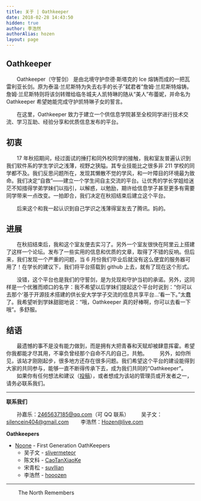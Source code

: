 ```yaml
---
title: 关于 | Oathkeeper
date: 2018-02-28 14:43:50
hidden: true
author: 李浩然
authorAlias: hozen
layout: page
---
```

## Oathkeeper
&emsp;&emsp;Oathkeeper（守誓剑） 是由北境守护奈德·斯塔克的 Ice 熔铸而成的一把瓦雷利亚长剑。原为泰温·兰尼斯特为失去右手的长子”弑君者”詹姆·兰尼斯特熔铸。詹姆·兰尼斯特则将该剑转赠给临冬城夫人凯特琳的随从“美人”布蕾妮，并命名为 Oathkeeper 希望她能完成守护凯特琳子女的誓言。
  
&emsp;&emsp;在这里，Oathkeeper 致力于建立一个供信息学院甚至全校同学进行技术交流、学习互助、经验分享和优质信息发布的平台。
  
## 初衷
&emsp;&emsp;17 年秋招期间，经过面试的捶打和同外校同学的接触，我和室友普遍认识到我们软件系的学生学识之浅薄，视野之狭隘。其专业技能比之很多非 211 学校的同学都不及。我们反思问题所在，发现其懒散不觉的学风，和一叶障目的环境最为致命。我们决定“自救”——建立一个学生间自主交流的平台。让优秀的学长学姐给迷茫不知措得学弟学妹们以指引，以解惑，以勉励，期许给信息学子甚至更多有需要同学带来一点改变。一拍即合，我们决定在秋招结束后建立这个平台。
 
&emsp;&emsp;后来这个和我一起认识到自己学识之浅薄得室友去了腾讯。妈的。
 
## 进展
&emsp;&emsp;在秋招结束后，我和这个室友便去实习了。另外一个室友很快在阿里云上搭建了这样一个论坛。发布了一些实用的信息和优质的文章，取得了不错的反响。但后来，我们发现一个严重的问题，当 6 月份我们毕业后就没有这么便宜的服务器可用了！在学长的建议下，我们将平台搭载到 github 上去，就有了现在这个形式。

&emsp;&emsp;没错，这个平台也是我们的守誓剑，是为兑现和守护当初的承诺。另外，这同样是一个优雅而顺口的名字：我不希望以后学妹们提起这个平台时说到：“你可以去那个‘基于开源技术搭建的供长安大学学子交流的信息共享平台...’看一下。”太蠢了。我希望听到学妹甜甜地说：“哦，Oathkeeper 真的好棒啊，你可以去看一下哦”。多舒服。

## 结语
&emsp;&emsp;最遗憾的事不是没有能力做到，而是拥有大把青春和天赋却被肆意挥霍。希望你我都能才尽其用，不辜负曾经那个自命不凡的自己，共勉。
&emsp;&emsp;另外，如你所见，该站才刚刚起步，很多地方还存在很多问题。我们希望这个平台的建设能得到大家的共同参与，能够一直不断得传承下去，成为我们共同的“Oathkeeper”。
&emsp;&emsp;如果你有任何想法和建议（[投稿](/contribute)），或者想成为该站的管理员或开发者之一，请务必联系我们。
 
*****
**联系我们**
 
&emsp;&emsp;孙嘉乐：[2465637185@qq.com](mailto:2465637185@qq.com)（可 QQ 联系）
&emsp;&emsp;吴子文：[silencein404@gmail.com](mailto:silencein404@gmail.com)
&emsp;&emsp;李浩然：[Hozen@live.com](mailto:Hozen@live.com)

**Oathkeepers**
- [Noone](https://github.com/orgs/Oathkeepers/teams/noeone) - First Generation OathKeepers
    - 吴子文 - [slivermeteor](https://github.com/slivermeteor)
    - 陈文科 - [CaoTanXiaoKe](https://github.com/CaoTanXiaoKe)
    - 宋青松 - [suvllian](https://github.com/suvllian)
    - 李浩然 - [hooozen](https://github.com/hooozen)

***
&emsp;&emsp; The North Remembers